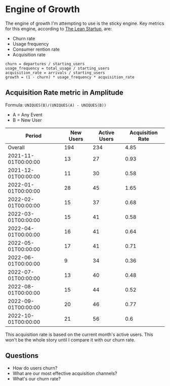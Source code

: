 # Engine of Growth

The engine of growth I'm attempting to use is the sticky engine. Key metrics for this engine, according to [The Lean Startup][1], are:

- Churn rate
- Usage frequency
- Consumer rention rate
- Acquisition rate

```
churn = departures / starting_users
usage_frequency = total_usage / starting_users
acquisition_rate = arrivals / starting_users
growth = (1 - churn) * usage_frequency * acquisition_rate
```

## Acquisition Rate metric in Amplitude

Formula: `UNIQUES(B)/(UNIQUES(A) - UNIQUES(B))`

- A = Any Event
- B = New User

| Period              | New Users | Active Users | Acquisition Rate |
| ------------------- | --------- | ------------ | ---------------- |
| Overall             | 194       | 234          | 4.85             |
| 2021-11-01T00:00:00 | 13        | 27           | 0.93             |
| 2021-12-01T00:00:00 | 11        | 30           | 0.58             |
| 2022-01-01T00:00:00 | 28        | 45           | 1.65             |
| 2022-02-01T00:00:00 | 15        | 37           | 0.68             |
| 2022-03-01T00:00:00 | 15        | 41           | 0.58             |
| 2022-04-01T00:00:00 | 16        | 41           | 0.64             |
| 2022-05-01T00:00:00 | 17        | 41           | 0.71             |
| 2022-06-01T00:00:00 | 9         | 34           | 0.36             |
| 2022-07-01T00:00:00 | 13        | 40           | 0.48             |
| 2022-08-01T00:00:00 | 15        | 44           | 0.52             |
| 2022-09-01T00:00:00 | 20        | 46           | 0.77             |
| 2022-10-01T00:00:00 | 21        | 56           | 0.6              |

This acquisition rate is based on the current month's active users. This won't be the whole story until I compare it with our churn rate.

## Questions

- How do users churn?
- What are our most effective acquisition channels?
- What's our churn rate?

[1]: https://www.amazon.com/Lean-Startup-Entrepreneurs-Continuous-Innovation/dp/0307887898
